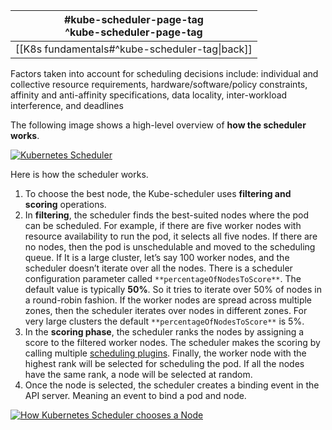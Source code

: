 
| #kube-scheduler-page-tag<br>^kube-scheduler-page-tag |
| ---------------------------------------------------- |
| [[K8s fundamentals#^kube-scheduler-tag\|back]]       |

Factors taken into account for scheduling decisions include: individual and collective resource requirements, hardware/software/policy constraints, affinity and anti-affinity specifications, data locality, inter-workload interference, and deadlines

The following image shows a high-level overview of **how the scheduler works**.

[![Kubernetes Scheduler](https://devopscube.com/wp-content/uploads/2024/04/02-k8s-architecture-sc.gif)](https://devopscube.com/wp-content/uploads/2024/04/02-k8s-architecture-sc.gif)

Here is how the scheduler works.

1. To choose the best node, the Kube-scheduler uses **filtering and scoring** operations.
2. In **filtering**, the scheduler finds the best-suited nodes where the pod can be scheduled. For example, if there are five worker nodes with resource availability to run the pod, it selects all five nodes. If there are no nodes, then the pod is unschedulable and moved to the scheduling queue. If It is a large cluster, let’s say 100 worker nodes, and the scheduler doesn’t iterate over all the nodes. There is a scheduler configuration parameter called `**percentageOfNodesToScore**`. The default value is typically **50%**. So it tries to iterate over 50% of nodes in a round-robin fashion. If the worker nodes are spread across multiple zones, then the scheduler iterates over nodes in different zones. For very large clusters the default `**percentageOfNodesToScore**` is 5%.
3. In the **scoring phase**, the scheduler ranks the nodes by assigning a score to the filtered worker nodes. The scheduler makes the scoring by calling multiple [scheduling plugins](https://kubernetes.io/docs/reference/scheduling/config/#scheduling-plugins). Finally, the worker node with the highest rank will be selected for scheduling the pod. If all the nodes have the same rank, a node will be selected at random.
4. Once the node is selected, the scheduler creates a binding event in the API server. Meaning an event to bind a pod and node.

[![How Kubernetes Scheduler chooses a Node](https://devopscube.com/wp-content/uploads/2024/04/02-k8s-architecture-sc-logic.gif)](https://devopscube.com/wp-content/uploads/2024/04/02-k8s-architecture-sc-logic.gif)









